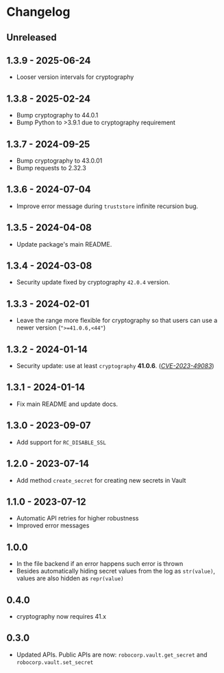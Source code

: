 # Changelog

## Unreleased

## 1.3.9 - 2025-06-24

- Looser version intervals for cryptography

## 1.3.8 - 2025-02-24

- Bump cryptography to 44.0.1
- Bump Python to >3.9.1 due to cryptography requirement

## 1.3.7 - 2024-09-25

- Bump cryptography to 43.0.01
- Bump requests to 2.32.3

## 1.3.6 - 2024-07-04

- Improve error message during `truststore` infinite recursion bug.

## 1.3.5 - 2024-04-08

- Update package's main README.

## 1.3.4 - 2024-03-08

- Security update fixed by cryptography `42.0.4` version.

## 1.3.3 - 2024-02-01

- Leave the range more flexible for cryptography so that users can use a newer
  version (`">=41.0.6,<44"`)

## 1.3.2 - 2024-01-14

- Security update: use at least `cryptography` **41.0.6**.
  ([_CVE-2023-49083_](https://nvd.nist.gov/vuln/detail/CVE-2023-49083))

## 1.3.1 - 2024-01-14

- Fix main README and update docs.

## 1.3.0 - 2023-09-07

- Add support for `RC_DISABLE_SSL`

## 1.2.0 - 2023-07-14

- Add method `create_secret` for creating new secrets in Vault

## 1.1.0 - 2023-07-12

- Automatic API retries for higher robustness
- Improved error messages

## 1.0.0

- In the file backend if an error happens such error is thrown
- Besides automatically hiding secret values from the log as `str(value)`, values
  are also hidden as `repr(value)`

## 0.4.0

- cryptography now requires 41.x

## 0.3.0

- Updated APIs. Public APIs are now: `robocorp.vault.get_secret` and `robocorp.vault.set_secret`
